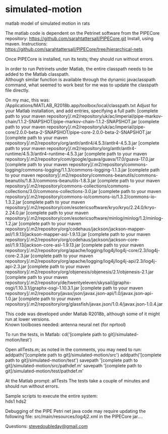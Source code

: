 # simulated-motion
matlab model of simulated motion in rats 

The matlab code is dependent on the Petrinet software from the PIPECore repository:
https://github.com/sarahtattersall/PIPECore.git
Install, using maven.  Instructions:
https://github.com/sarahtattersall/PIPECore/tree/hierarchical-nets

Once PIPECore is installed, run its tests; they should run without errors.  

In order to run Petrinets under Matlab, the entire classpath needs to be added to the Matlab classpath.  
Although similar function is available through the dynamic javaclasspath command,
what seemed to work best for me was to update the classpath file directly.  

On my mac, this was:
/Applications/MATLAB_R2018b.app/toolbox/local/classpath.txt 
Adjust for your Matlab installation, and add entries, specifying a full path: 
[complete path to your maven repository]/.m2/repository/uk/ac/imperial/pipe-markov-chain/1.1.2-SNAPSHOT/pipe-markov-chain-1.1.2-SNAPSHOT.jar
[complete path to your maven repository]/.m2/repository/uk/ac/imperial/pipe-core/2.0.0-beta-2-SNAPSHOT/pipe-core-2.0.0-beta-2-SNAPSHOT.jar
[complete path to your maven repository]/.m2/repository/org/antlr/antlr4/4.5.3/antlr4-4.5.3.jar
[complete path to your maven repository]/.m2/repository/org/antlr/antlr4-runtime/4.5.3/antlr4-runtime-4.5.3.jar
[complete path to your maven repository]/.m2/repository/com/google/guava/guava/17.0/guava-17.0.jar
[complete path to your maven repository]/.m2/repository/commons-logging/commons-logging/1.1.3/commons-logging-1.1.3.jar
[complete path to your maven repository]/.m2/repository/commons-beanutils/commons-beanutils/1.8.3/commons-beanutils-1.8.3.jar
[complete path to your maven repository]/.m2/repository/commons-collections/commons-collections/3.0/commons-collections-3.0.jar
[complete path to your maven repository]/.m2/repository/commons-io/commons-io/1.3.2/commons-io-1.3.2.jar
[complete path to your maven repository]/.m2/repository/com/esotericsoftware/kryo/kryo/2.24.0/kryo-2.24.0.jar
[complete path to your maven repository]/.m2/repository/com/esotericsoftware/minlog/minlog/1.2/minlog-1.2.jar
[complete path to your maven repository]/.m2/repository/org/codehaus/jackson/jackson-mapper-asl/1.9.13/jackson-mapper-asl-1.9.13.jar
[complete path to your maven repository]/.m2/repository/org/codehaus/jackson/jackson-core-asl/1.9.13/jackson-core-asl-1.9.13.jar
[complete path to your maven repository]/.m2/repository/org/apache/logging/log4j/log4j-core/2.3/log4j-core-2.3.jar
[complete path to your maven repository]/.m2/repository/org/apache/logging/log4j/log4j-api/2.3/log4j-api-2.3.jar
[complete path to your maven repository]/.m2/repository/org/objenesis/objenesis/2.1/objenesis-2.1.jar
[complete path to your maven repository]/.m2/repository/de/twentyeleven/skysail/jgraphx-osgi/1.10.3.1/jgraphx-osgi-1.10.3.1.jar
[complete path to your maven repository]/.m2/repository/javax/json/javax.json-api/1.0/javax.json-api-1.0.jar
[complete path to your maven repository]/.m2/repository/org/glassfish/javax.json/1.0.4/javax.json-1.0.4.jar

This code was developed under Matlab R2018b, although some of it might run at lower versions.  
Known toolboxes needed:
antenna
neural net (for nprtool)

To run the tests, in Matlab:
cd('[complete path to git]/simulated-motion/test')

Open allTests.m; as noted in the comments, you may need to run: 
 addpath('[complete path to git]/simulated-motion/src')
 addpath('[complete path to git]/simulated-motion/test')
 savepath '[complete path to git]/simulated-motion/src/pathdef.m'
 savepath '[complete path to git]/simulated-motion/test/pathdef.m'

At the Matlab prompt:
 allTests
The tests take a couple of minutes and should run without errors. 

Sample scripts to execute the entire system:  
hds1
hds2

Debugging of the PIPE Petri net java code may require updating the following file: 
src/main/resources/log4j2.xml  in the PIPECore jar....

Questions:  stevedoubleday@gmail.com
